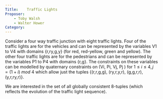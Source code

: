 ```yaml
---
Title:    Traffic Lights
Proposer: 
    - Toby Walsh
    - Walter Hower 
Category:
---
```



Consider a four way traffic junction with eight traffic lights. Four of the traffic lights are for the vehicles and can be represented by the variables V1 to V4 with domains {r,ry,g,y} (for red, red-yellow, green and yellow). The other four traffic lights are for the pedestrians and can be represented by the variables P1 to P4 with domains {r,g}.
The constraints on these variables can be modelled by quaternary constraints on (Vi, Pi, Vj, Pj ) for $1\leq i\leq 4, j=(1+i)\ mod\ 4$ which allow just the tuples {(r,r,g,g), (ry,r,y,r), (g,g,r,r), (y,r,ry,r)}.

We are interested in the set of all globally consistent 8-tuples (which reflects the evolution of the traffic light sequence).
